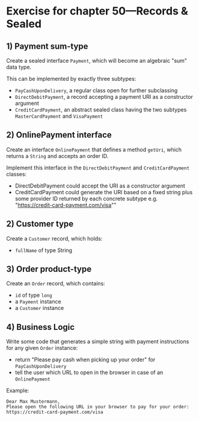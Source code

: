 # Exercise for chapter 50—Records & Sealed

## 1) Payment sum-type

Create a sealed interface `Payment`, which will become an algebraic "sum" data type.

This can be implemented by exactly three subtypes:

* `PayCashUponDelivery`, a regular class open for further subclassing
* `DirectDebitPayment`, a record accepting a payment URI as a constructor argument
* `CreditCardPayment`, an abstract sealed class having the two subtypes `MasterCardPayment` and `VisaPayment`

## 2) OnlinePayment interface

Create an interface `OnlinePayment` that defines a method `getUri`, which returns a `String`
and accepts an order ID.

Implement this interface in the `DirectDebitPayment` and `CreditCardPayment` classes:

- DirectDebitPayment could accept the URI as a constructor argument
- CreditCardPayment could generate the URI based on a fixed string plus some provider ID
  returned by each concrete subtype e.g. "https://credit-card-payment.com/visa""

## 2) Customer type

Create a `Customer` record, which holds:

* `fullName` of type String

## 3) Order product-type

Create an `Order` record, which contains:

* `id` of type `long`
* a `Payment` instance
* a `Customer` instance

## 4) Business Logic

Write some code that generates a simple string with payment instructions for any given `Order`
instance:

* return "Please pay cash when picking up your order" for `PayCashUponDelivery`
* tell the user which URL to open in the browser in case of an `OnlinePayment`

Example:

````text
Dear Max Mustermann,
Please open the following URL in your browser to pay for your order:
https://credit-card-payment.com/visa
````